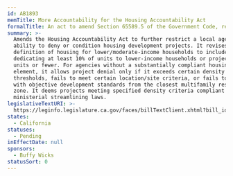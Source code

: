 ```yaml
---
id: AB1893
memTitle: More Accountability for the Housing Accountability Act
formalTitle: An act to amend Section 65589.5 of the Government Code, relating to land use.
summary: >-
  Amends the Housing Accountability Act to further restrict a local agency's
  ability to deny or condition housing development projects. It revises the
  definition of housing for lower/moderate-income households to include projects
  dedicating at least 10% of units to lower-income households or projects of 10
  units or fewer. For agencies without a substantially compliant housing
  element, it allows project denial only if it exceeds certain density
  thresholds, fails to meet certain location/site criteria, or fails to comply
  with objective development standards from the closest multifamily residential
  zone. It deems projects meeting specified density criteria compliant with
  ministerial streamlining laws.
legislativeTextURI: >-
  https://leginfo.legislature.ca.gov/faces/billTextClient.xhtml?bill_id=202320240AB1893
states:
  - California
statuses:
  - Pending
inEffectDate: null
sponsors:
  - Buffy Wicks
statusSort: 0
---
```

